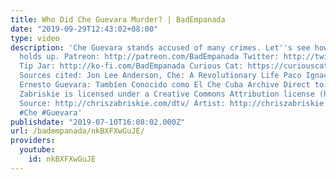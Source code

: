 ```yaml
---
title: Who Did Che Guevara Murder? | BadEmpanada
date: "2019-09-29T12:43:02+08:00"
type: video
description: 'Che Guevara stands accused of many crimes. Let''s see how the evidence
  holds up. Patreon: http://patreon.com/BadEmpanada Twitter: http://twitter.com/BadEmpanada
  Tip Jar: http://ko-fi.com/BadEmpanada Curious Cat: https://curiouscat.me/BadEmpanada
  Sources cited: Jon Lee Anderson, Che: A Revolutionary Life Paco Ignacio Taibo II,
  Ernesto Guevara: Tambíen Conocido como El Che Cuba Archive Direct to Video by Chris
  Zabriskie is licensed under a Creative Commons Attribution license (https://creativecommons.org/licenses/by/4.0/)
  Source: http://chriszabriskie.com/dtv/ Artist: http://chriszabriskie.com/ #BreadTube
  #Che #Guevara'
publishdate: "2019-07-10T16:08:02.000Z"
url: /badempanada/nkBXFXwGuJE/
providers:
  youtube:
    id: nkBXFXwGuJE
---
```

